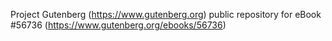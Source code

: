 Project Gutenberg (https://www.gutenberg.org) public repository for
eBook #56736 (https://www.gutenberg.org/ebooks/56736)
